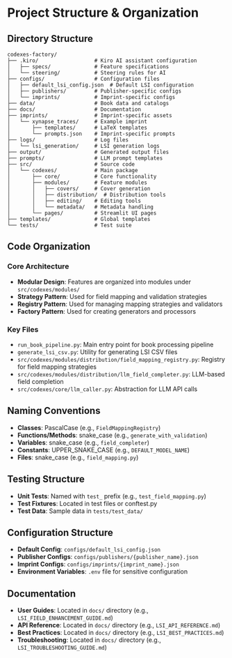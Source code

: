 # Project Structure & Organization

## Directory Structure

```
codexes-factory/
├── .kiro/                  # Kiro AI assistant configuration
│   ├── specs/              # Feature specifications
│   └── steering/           # Steering rules for AI
├── configs/                # Configuration files
│   ├── default_lsi_config.json  # Default LSI configuration
│   ├── publishers/         # Publisher-specific configs
│   └── imprints/           # Imprint-specific configs
├── data/                   # Book data and catalogs
├── docs/                   # Documentation
├── imprints/               # Imprint-specific assets
│   └── xynapse_traces/     # Example imprint
│       ├── templates/      # LaTeX templates
│       └── prompts.json    # Imprint-specific prompts
├── logs/                   # Log files
│   └── lsi_generation/     # LSI generation logs
├── output/                 # Generated output files
├── prompts/                # LLM prompt templates
├── src/                    # Source code
│   └── codexes/            # Main package
│       ├── core/           # Core functionality
│       ├── modules/        # Feature modules
│       │   ├── covers/     # Cover generation
│       │   ├── distribution/  # Distribution tools
│       │   ├── editing/    # Editing tools
│       │   └── metadata/   # Metadata handling
│       └── pages/          # Streamlit UI pages
├── templates/              # Global templates
└── tests/                  # Test suite
```

## Code Organization

### Core Architecture

- **Modular Design**: Features are organized into modules under `src/codexes/modules/`
- **Strategy Pattern**: Used for field mapping and validation strategies
- **Registry Pattern**: Used for managing mapping strategies and validators
- **Factory Pattern**: Used for creating generators and processors

### Key Files

- `run_book_pipeline.py`: Main entry point for book processing pipeline
- `generate_lsi_csv.py`: Utility for generating LSI CSV files
- `src/codexes/modules/distribution/field_mapping_registry.py`: Registry for field mapping strategies
- `src/codexes/modules/distribution/llm_field_completer.py`: LLM-based field completion
- `src/codexes/core/llm_caller.py`: Abstraction for LLM API calls

## Naming Conventions

- **Classes**: PascalCase (e.g., `FieldMappingRegistry`)
- **Functions/Methods**: snake_case (e.g., `generate_with_validation`)
- **Variables**: snake_case (e.g., `field_completer`)
- **Constants**: UPPER_SNAKE_CASE (e.g., `DEFAULT_MODEL_NAME`)
- **Files**: snake_case (e.g., `field_mapping.py`)

## Testing Structure

- **Unit Tests**: Named with `test_` prefix (e.g., `test_field_mapping.py`)
- **Test Fixtures**: Located in test files or conftest.py
- **Test Data**: Sample data in `tests/test_data/`

## Configuration Structure

- **Default Config**: `configs/default_lsi_config.json`
- **Publisher Configs**: `configs/publishers/{publisher_name}.json`
- **Imprint Configs**: `configs/imprints/{imprint_name}.json`
- **Environment Variables**: `.env` file for sensitive configuration

## Documentation

- **User Guides**: Located in `docs/` directory (e.g., `LSI_FIELD_ENHANCEMENT_GUIDE.md`)
- **API Reference**: Located in `docs/` directory (e.g., `LSI_API_REFERENCE.md`)
- **Best Practices**: Located in `docs/` directory (e.g., `LSI_BEST_PRACTICES.md`)
- **Troubleshooting**: Located in `docs/` directory (e.g., `LSI_TROUBLESHOOTING_GUIDE.md`)